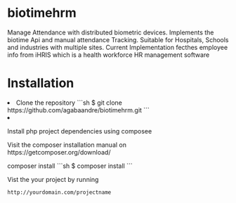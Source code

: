 # biotimehrm
Manage Attendance with distributed biometric devices.
Implements the biotime Api and manual attendance Tracking.
Suitable for Hospitals, Schools and industries with multiple sites.
Current Implementation fecthes employee info from iHRIS which is a health workforce HR management software

# Installation
<li>
 Clone the repository
  ```sh
$  git clone https://github.com/agabaandre/biotimehrm.git
```
</li>
<li>
 
Install php project dependencies using composee
 <p>Visit the composer installation manual on https://getcomposer.org/download/</p>
 composer install 
 ```sh
$ composer install
```
</li>

Vist the your project by running 

  ```sh
http://yourdomain.com/projectname
```
</li>




